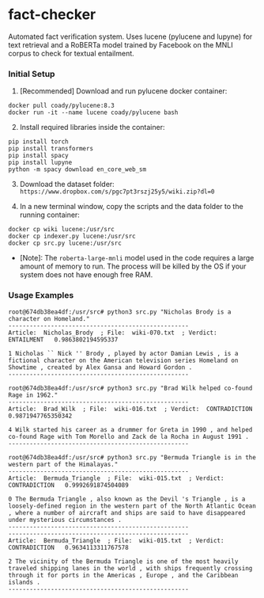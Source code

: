 # fact-checker
Automated fact verification system. Uses lucene (pylucene and lupyne) for text retrieval and a RoBERTa model trained by Facebook on the MNLI corpus to check for textual entailment.

### Initial Setup

1. [Recommended] Download and run pylucene docker container:
```
docker pull coady/pylucene:8.3
docker run -it --name lucene coady/pylucene bash
```

2. Install required libraries inside the container:
```
pip install torch
pip install transformers
pip install spacy
pip install lupyne
python -m spacy download en_core_web_sm
```
3. Download the dataset folder: `https://www.dropbox.com/s/pgc7pt3rszj25y5/wiki.zip?dl=0`

4. In a new terminal window, copy the scripts and the data folder to the running container:
```
docker cp wiki lucene:/usr/src
docker cp indexer.py lucene:/usr/src
docker cp src.py lucene:/usr/src
```

* [Note]: The `roberta-large-mnli` model used in the code requires a large amount of memory to run. The process will be killed by the OS if your system does not have enough free RAM.

### Usage Examples

```
root@674db38ea4df:/usr/src# python3 src.py "Nicholas Brody is a character on Homeland."
---------------------------------------------------
Article:  Nicholas_Brody  ; File:  wiki-070.txt  ; Verdict:  ENTAILMENT   0.9863802194595337

1 Nicholas `` Nick '' Brody , played by actor Damian Lewis , is a fictional character on the American television series Homeland on Showtime , created by Alex Gansa and Howard Gordon .
---------------------------------------------------
```
```
root@674db38ea4df:/usr/src# python3 src.py "Brad Wilk helped co-found Rage in 1962."
---------------------------------------------------
Article:  Brad_Wilk  ; File:  wiki-016.txt  ; Verdict:  CONTRADICTION   0.9871947765350342

4 Wilk started his career as a drummer for Greta in 1990 , and helped co-found Rage with Tom Morello and Zack de la Rocha in August 1991 .
---------------------------------------------------
```
```
root@674db38ea4df:/usr/src# python3 src.py "Bermuda Triangle is in the western part of the Himalayas."
---------------------------------------------------
Article:  Bermuda_Triangle  ; File:  wiki-015.txt  ; Verdict:  CONTRADICTION   0.9992691874504089

0 The Bermuda Triangle , also known as the Devil 's Triangle , is a loosely-defined region in the western part of the North Atlantic Ocean , where a number of aircraft and ships are said to have disappeared under mysterious circumstances .
---------------------------------------------------
---------------------------------------------------
Article:  Bermuda_Triangle  ; File:  wiki-015.txt  ; Verdict:  CONTRADICTION   0.9634113311767578

2 The vicinity of the Bermuda Triangle is one of the most heavily traveled shipping lanes in the world , with ships frequently crossing through it for ports in the Americas , Europe , and the Caribbean islands .
---------------------------------------------------
```
